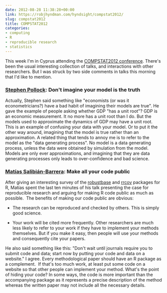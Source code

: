 ```yaml
---
date: 2012-08-28 11:38:28+00:00
link: https://robjhyndman.com/hyndsight/compstat2012/
slug: compstat2012
title: COMPSTAT2012
categories:
- computing
- R
- reproducible research
- statistics
---
```


This week I'm in Cyprus attending the [COMPSTAT2012 conference](http://compstat2012.org). There's been the usual interesting collection of talks, and interactions with other researchers. But I was struck by two side comments in talks this morning that I'd like to mention.


### [Stephen Pollock](http://en.wikipedia.org/wiki/David_Pollock,_3rd_Viscount_Hanworth): Don't imagine your model is the truth


Actually, Stephen said something like "economists (or was it econometricians?) have a bad habit of imagining their models are true". He gave the example of people asking whether GDP "has a unit root"? GDP is an economic measurement. It no more has a unit root than I do. But the models used to approximate the dynamics of GDP may have a unit root. This is an example of confusing your data with your model. Or to put it the other way around, imagining that the model is true rather than an approximation. A related thing that tends to annoy me is to refer to the model as the "data generating process". No model is a data generating process, unless the data were obtained by simulation from the model. Models are only ever approximations, and imagining that they are data generating processes only leads to over-confidence and bad science.


### [Matías Salibián-Barrera](http://www.stat.ubc.ca/~matias/): Make all your code public


After giving an interesting survey of the [robustbase](http://cran.r-project.org/web/packages/robustbase/) and [rrcov](http://cran.r-project.org/web/packages/rrcov/) packages for R, Matías spent the last ten minutes of his talk presenting the case for reproducible research and arguing for making R code public as much as possible.  The benefits of making our code public are obvious:



	
  * The research can be reproduced and checked by others. This is simply good science.

	
  * Your work will be cited more frequently. Other researchers are much less likely to refer to your work if they have to implement your methods themselves. But if you make it easy, then people will use your methods and consequently cite your papers.


He also said something like this: "Don't wait until journals require you to submit code and data; start now by putting your code and data on a website." I agree. Every methodological paper should have an R package as a complement.  If that's too much work, at least put some code on a website so that other people can implement your method. What's the point of hiding your code? In some ways, the code is more important than the accompanying package as it represents a precise description of the method whereas the written paper may not include all the necessary details.
